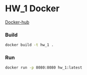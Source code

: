# HW_1 Docker

[Docker-hub](https://hub.docker.com/repository/docker/fanyshu/otus-arch-hw-1)

### Build
```bash
docker build -t hw_1 .
```

### Run
```bash
docker run -p 8080:8080 hw_1:latest
```